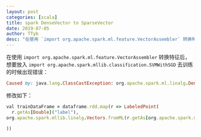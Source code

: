 ```yaml
---
layout: post
categories: [scala]
title: spark DenseVector to SparseVector
date: 2019-07-05
author: TTyb
desc: "在使用 `import org.apache.spark.ml.feature.VectorAssembler` 转换特征后，想要放入 `import org.apache.spark.mllib.classification.SVMWithSGD` 去训练的时候出现错误"
---
```


在使用 `import org.apache.spark.ml.feature.VectorAssembler` 转换特征后，想要放入 `import org.apache.spark.mllib.classification.SVMWithSGD` 去训练的时候出现错误：

~~~ruby
Caused by: java.lang.ClassCastException: org.apache.spark.ml.linalg.DenseVector cannot be cast to org.apache.spark.ml.linalg.SparseVector
~~~

修改如下：

~~~ruby
val trainDataFrame = dataframe.rdd.map(r => LabeledPoint(
  r.getAs[Double]("label"),
org.apache.spark.mllib.linalg.Vectors.fromML(r.getAs[org.apache.spark.ml.linalg.SparseVector]("features").toDense)

))
~~~